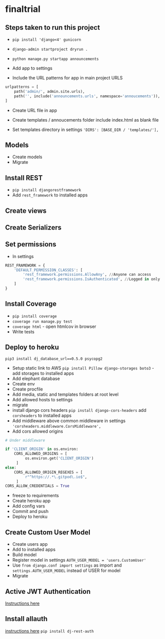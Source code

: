 # finaltrial

## Steps taken to run this project

-   `pip install 'django<4' gunicorn`
-   `django-admin startproject dryrun .`
-   `python manage.py startapp announcements`
-   Add app to settings

-   Include the URL patterns for app in main project URLS

```python
urlpatterns = [
    path('admin/', admin.site.urls),
    path('', include('announcements.urls', namespace='annoucements')),
]
```

-   Create URL file in app
-   Create templates / annoucements folder include index.html as blank file

-   Set templates directory in settings `'DIRS': [BASE_DIR / 'templates/'],`

## Models

-   Create models
-   Migrate

## Install REST

-   `pip install djangorestframework`
-   Add `rest_framework` to installed apps

## Create views

## Create Serializers

## Set permissions

-   In settings

```python
REST_FRAMEWORK = {
    'DEFAULT_PERMISSION_CLASSES': [
        'rest_framework.permissions.AllowAny', //Anyone can access
        'rest_framework.permissions.IsAuthenticated', //Logged in only can access the API
    ]
}
```

## Install Coverage

-   `pip install coverage`
-   `coverage run manage.py test`
-   `coverage html` - open htmlcov in browser
-   Write tests

## Deploy to heroku

`pip3 install dj_database_url==0.5.0 psycopg2`

-   Setup static link to AWS
    `pip install Pillow django-storages boto3` - add storages to installed apps
-   Add elephant database
-   Create env
-   Create procfile
-   Add media, static and templates folders at root level
-   Add allowed hosts to settings
-   migrate
-   install django cors headers `pip install django-cors-headers` add `corsheaders` to installed apps
-   Add middleware above common middleware in settings `'corsheaders.middleware.CorsMiddleware',`
-   Add cors allowed origins

```python
# Under middleware

if 'CLIENT_ORIGIN' in os.environ:
    CORS_ALLOWED_ORIGINS = [
         os.environ.get('CLIENT_ORIGIN')
     ]
else:
    CORS_ALLOWED_ORIGIN_REGEXES = [
         r"^https://.*\.gitpod\.io$",
     ]
CORS_ALLOW_CREDENTIALS = True
```

-   freeze to requirements
-   Create heroku app
-   Add config vars
-   Commit and push
-   Deploy to heroku

## Create Custom User Model

-   Create users app
-   Add to installed apps
-   Build model
-   Register model in settings `AUTH_USER_MODEL = 'users.CustomUser'`
-   Use `from django.conf import settings` as import and `settings.AUTH_USER_MODEL` instead of USER for model
-   Migrate

## Active JWT Authentication

[Instructions here](https://django-rest-framework-simplejwt.readthedocs.io/en/latest/getting_started.html)

## Install allauth

[instructions here](https://dj-rest-auth.readthedocs.io/en/latest/installation.html)
`pip install dj-rest-auth`
